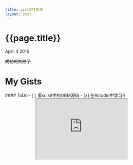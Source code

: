 ```yaml
---
title: gistAPI测试
layout: post
---
```


{{page.title}}
======

<p class="meta">April 4 2016</p>

~~成功的失败了~~
<h1>My Gists</h1>
<ul id="list"></ul>
#### ToDo
- [ ] 看scikit中的GBM源码
- [x] 在Rstudio中学习R

<script src="https://gist.github.com/haiy/2dc5a3bd238a9da01fbc24cae8d11ff3.js"></script>
<iframe src="https://api.github.com/users/haiy width="200" height="200" style="display:block; margin: 0 auto;">&nbsp;</iframe>

<script type="text/javascript">
var printGist = function(gist) {
    console.log(gist.repo, ' (' + gist.description + ') :');
    console.log(gist.div);
};
$.ajax({ 
    url: 'https://gist.github.com/1641153.json', 
    dataType: 'jsonp', success: printGist 
});



var $List = $('#list'),
    sUser ='haiy',
    sUrl = 'https://api.github.com/users/' + sUser + '/gists'
;
document.write(sUrl)
$.ajax({
    dataType: "json",
    url: sUrl,
    success: function(p_oData){
        $.each(p_oData, function(p_iIndex, p_oRepo){
            var bBlocksOrg, bDabblet, aLanguages = [], aFiles = [], sDescription;
            
            $.each(p_oRepo.files, function(p_sFile, p_oFile){
                /* the dabblet.css file is always the first in the gist */
                if(typeof bDabblet === 'undefined'){
                    bDabblet = (p_sFile === 'dabblet.css')
                }
                
                /* we have no way of knowing the position of the index.html file so we need to check all files */
                if(bBlocksOrg !== true){
                    bBlocksOrg = (p_sFile === 'index.html')
                }
                
                if(typeof aLanguages[p_oFile.language] === 'undefined'){
                    aLanguages.push(p_oFile.language);
                }
                
                aFiles.push(p_sFile);
            });
            
            sDescription = '<strong>' + aLanguages.join('/') + '</strong>: ' + aFiles.join(', ');

            $List.append(
                '<li>'
                + ' <a href="' + p_oRepo.html_url + '" class="icon icon-github" target="_blank"> '
                + (p_oRepo.description?p_oRepo.description:'-- no description --') + '</a>'
                + (bDabblet?'<a href="http://dabblet.com/gist/' + p_oRepo.id + '" title="Open on Dabblet" target="_blank"><img src="http://dabblet.com/favicon.png" /></a>':'')
                + (bBlocksOrg?'<a href="http://bl.ocks.org/' + sUser + '/' + p_oRepo.id + '" title="Open on bl.ocks.org" target="_blank"><img src="http://bl.ocks.org/favicon.png" /></a>':'')
                + '<span class="description">' + sDescription + '</span>'
                + '</li>'
            );
        });
    },
    error: function(p_oJqXHR, p_sStatus, p_sError){
        $List.append('<li class="error">' + p_sError + ': ' + p_sStatus + '</li>');
    }
});
~~
</script>
